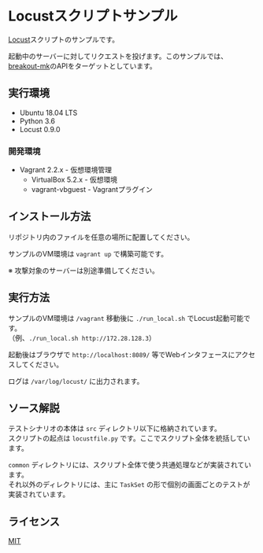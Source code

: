 # Locustスクリプトサンプル
[Locust](http://locust.io/)スクリプトのサンプルです。

起動中のサーバーに対してリクエストを投げます。このサンプルでは、[breakout-mk](https://github.com/ktanakaj/breakout-mk)のAPIをターゲットとしています。

## 実行環境
* Ubuntu 18.04 LTS
* Python 3.6
* Locust 0.9.0

### 開発環境
* Vagrant 2.2.x - 仮想環境管理
    * VirtualBox 5.2.x - 仮想環境
    * vagrant-vbguest - Vagrantプラグイン

## インストール方法
リポジトリ内のファイルを任意の場所に配置してください。

サンプルのVM環境は `vagrant up` で構築可能です。

※ 攻撃対象のサーバーは別途準備してください。

## 実行方法
サンプルのVM環境は `/vagrant` 移動後に `./run_local.sh` でLocust起動可能です。  
（例、`./run_local.sh http://172.28.128.3`）

起動後はブラウザで `http://localhost:8089/` 等でWebインタフェースにアクセスしてください。

ログは `/var/log/locust/` に出力されます。

## ソース解説
テストシナリオの本体は `src` ディレクトリ以下に格納されています。  
スクリプトの起点は `locustfile.py` です。ここでスクリプト全体を統括しています。

`common` ディレクトリには、スクリプト全体で使う共通処理などが実装されています。  
それ以外のディレクトリには、主に `TaskSet` の形で個別の画面ごとのテストが実装されています。  

## ライセンス
[MIT](https://github.com/ktanakaj/locust-example/blob/master/LICENSE)
